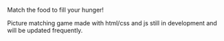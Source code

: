 Match the food to fill your hunger!

Picture matching game made with html/css and js still in development and will be updated frequently.

